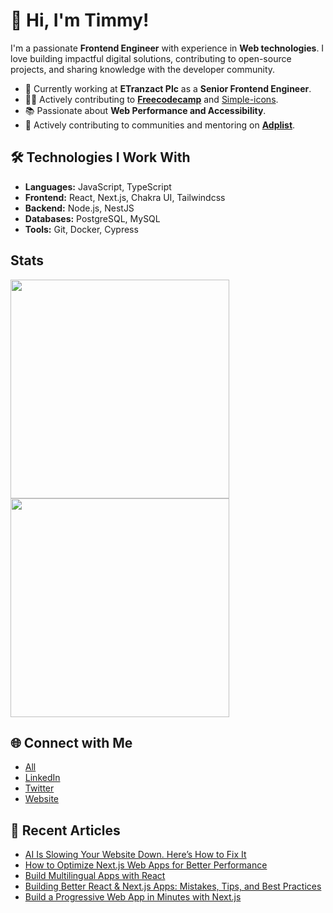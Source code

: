 # 👋 Hi, I'm Timmy!

I'm a passionate **Frontend Engineer** with experience in **Web technologies**. I love building impactful digital solutions, contributing to open-source projects, and sharing knowledge with the developer community.

- 💼 Currently working at **ETranzact Plc** as a **Senior Frontend Engineer**.
- 🧑‍💻 Actively contributing to **[Freecodecamp](https://github.com/freeCodeCamp/freeCodeCamp)** and [Simple-icons](https://github.com/simple-icons/simple-icons/).
- 📚 Passionate about **Web Performance and Accessibility**.
- 🎯 Actively contributing to communities and mentoring on **[Adplist](https://adplist.org/mentors/timilehin-micheal)**.

## 🛠️ Technologies I Work With
- **Languages:** JavaScript, TypeScript
- **Frontend:** React, Next.js, Chakra UI, Tailwindcss
- **Backend:** Node.js, NestJS
- **Databases:** PostgreSQL, MySQL
- **Tools:** Git, Docker, Cypress


## Stats

<a href="https://github.com/timmy471" style="display: inline-block;">
    <img src="https://github-readme-stats.vercel.app/api/top-langs/?username=timmy471&layout=compact&theme=dark&hide_progress=true" style="width: 350px; height: auto;"/>
</a>
<br>
<a href="https://github.com/timmy471" style="display: inline-block;">
    <img src="https://github-readme-stats.vercel.app/api?username=timmy471&show=reviews,discussions_started,discussions_answered,prs_merged,prs_merged_percentage&show_icons=true&theme=dark&hide_rank=true&custom_title=GitHub%20Stats" style="width: 350px; height: auto;"/>
</a>

<!--
## 📈 GitHub Stats
![GitHub Stats](https://github-readme-stats.vercel.app/api?username=timmy471&show_icons=true&theme=radical)
-->

## 🌐 Connect with Me
- [All](https://linktr.ee/timmy471)
- [LinkedIn](https://www.linkedin.com/in/timilehin-micheal/)  
- [Twitter](https://x.com/Timi471)
- [Website](https://theayantunjitimilehin.com)
  

## 📖 Recent Articles
- [AI Is Slowing Your Website Down. Here’s How to Fix It](https://builtin.com/artificial-intelligence/ai-slowing-website-down)
- [How to Optimize Next.js Web Apps for Better Performance](https://www.freecodecamp.org/news/optimize-nextjs-web-apps-for-better-performance/)
- [Build Multilingual Apps with React](https://www.freecodecamp.org/news/build-multilingual-apps-with-i18n-in-react/)
- [Building Better React & Next.js Apps: Mistakes, Tips, and Best Practices](https://hackernoon.com/building-better-react-and-nextjs-apps-mistakes-tips-and-best-practices)
- [Build a Progressive Web App in Minutes with Next.js](https://hackernoon.com/learn-how-build-a-progressive-web-app-in-minutes-with-nextjs)
